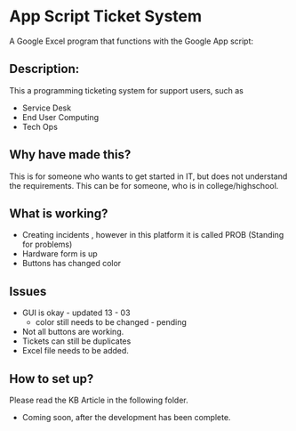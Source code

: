 # App Script Ticket System
A Google Excel program that functions with the Google App script:

## Description:
This a programming ticketing system for support users, such as 
- Service Desk
- End User Computing
- Tech Ops

## Why have made this?
This is for someone who wants to get started in IT, but does not understand the requirements.
This can be for someone, who is in college/highschool.

## What is working?
- Creating incidents , however in this platform it is called PROB (Standing for problems)
- Hardware form is up
- Buttons has changed color 

## Issues 
- GUI is okay - updated 13 - 03
    - color still needs to be changed - pending
- Not all buttons are working. 
- Tickets can still be duplicates
- Excel file needs to be added.

## How to set up?
Please read the KB Article in the following folder.
 - Coming soon, after the development has been complete.

